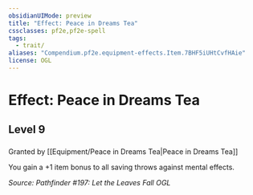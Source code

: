 ```yaml
---
obsidianUIMode: preview
title: "Effect: Peace in Dreams Tea"
cssclasses: pf2e,pf2e-spell
tags:
  - trait/
aliases: "Compendium.pf2e.equipment-effects.Item.7BHF5iUHtCvfHAie"
license: OGL
---
```

# Effect: Peace in Dreams Tea
## Level 9
### 






Granted by [[Equipment/Peace in Dreams Tea|Peace in Dreams Tea]]

You gain a +1 item bonus to all saving throws against mental effects.

*Source: Pathfinder #197: Let the Leaves Fall*
*OGL*